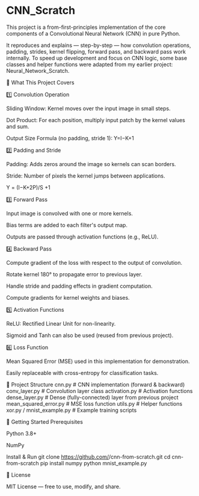 # CNN_Scratch

This project is a from-first-principles implementation of the core components of a Convolutional Neural Network (CNN) in pure Python.

It reproduces and explains — step-by-step — how convolution operations, padding, strides, kernel flipping, forward pass, and backward pass work internally.
To speed up development and focus on CNN logic, some base classes and helper functions were adapted from my earlier project: Neural_Network_Scratch.

📖 What This Project Covers


1️⃣ Convolution Operation

Sliding Window: Kernel moves over the input image in small steps.

Dot Product: For each position, multiply input patch by the kernel values and sum.

Output Size Formula (no padding, stride 1):
Y=I−K+1

2️⃣ Padding and Stride

Padding: Adds zeros around the image so kernels can scan borders.

Stride: Number of pixels the kernel jumps between applications.

Y = (I−K+2P​)/S +1

3️⃣ Forward Pass

Input image is convolved with one or more kernels.

Bias terms are added to each filter's output map.

Outputs are passed through activation functions (e.g., ReLU).

4️⃣ Backward Pass

Compute gradient of the loss with respect to the output of convolution.

Rotate kernel 180° to propagate error to previous layer.

Handle stride and padding effects in gradient computation.

Compute gradients for kernel weights and biases.

5️⃣ Activation Functions

ReLU: Rectified Linear Unit for non-linearity.

Sigmoid and Tanh can also be used (reused from previous project).

6️⃣ Loss Function

Mean Squared Error (MSE) used in this implementation for demonstration.

Easily replaceable with cross-entropy for classification tasks.

📂 Project Structure
cnn.py                           # CNN implementation (forward & backward)
conv_layer.py                    # Convolution layer class
activation.py                    # Activation functions
dense_layer.py                    # Dense (fully-connected) layer from previous project
mean_squared_error.py             # MSE loss function
utils.py                          # Helper functions
xor.py / mnist_example.py         # Example training scripts

🚀 Getting Started
Prerequisites

Python 3.8+

NumPy

Install & Run
git clone https://github.com/<your-username>/cnn-from-scratch.git
cd cnn-from-scratch
pip install numpy
python mnist_example.py


📜 License

MIT License — free to use, modify, and share.
